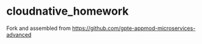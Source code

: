 # cloudnative_homework
Fork and assembled from https://github.com/gpte-appmod-microservices-advanced
